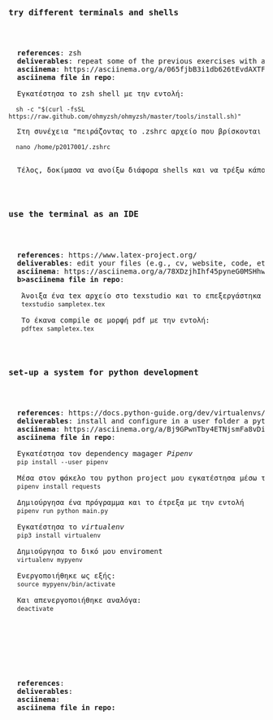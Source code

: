 <pre>
<h3>try different terminals and shells</h3>
<p>
  <b>references</b>: zsh
  <b>deliverables</b>: repeat some of the previous exercises with a different terminal-shell and create a custom configuration that fits your needs
  <b>asciinema</b>: https://asciinema.org/a/065fjbB3i1db626tEvdAXTFao
  <b>asciinema file in repo</b>:  
  
  Εγκατέστησα το zsh shell με την εντολή:
  <code>
  sh -c "$(curl -fsSL https://raw.github.com/ohmyzsh/ohmyzsh/master/tools/install.sh)"
  </code>
  Στη συνέχεια "πειράζοντας το .zshrc αρχείο που βρίσκονται τα configurations του shell άλλαξα το θέμα, ώστε κάθε φορά που κάνει launch να επιλέγεται ένα τυχαίο θέμα.
  <code>
  nano /home/p2017001/.zshrc
  </code>
  
  Τέλος, δοκίμασα να ανοίξω διάφορα shells και να τρέξω κάποια εντολή σε ένα από αυτά. 
</p>

<h3>use the terminal as an IDE</h3>
<p>
  <b>references</b>: https://www.latex-project.org/
  <b>deliverables</b>: edit your files (e.g., cv, website, code, etc) in vim or emacs and compile it in a different panel or use a plug-in
  <b>asciinema</b>: https://asciinema.org/a/78XDzjhIhf45pyneG0MSHhwNu
  <b>b>asciinema file in repo</b>: 
   
   Άνοιξα ένα tex αρχείο στο texstudio και το επεξεργάστηκα
   <code>texstudio sampletex.tex</code>
   
   Το έκανα compile σε μορφή pdf με την εντολή:
   <code>pdftex sampletex.tex</code>   
</p>

<h3>set-up a system for python development</h3>
<p>
  <b>references</b>: https://docs.python-guide.org/dev/virtualenvs/
  <b>deliverables</b>: install and configure in a user folder a python project that is not available through the package manager
  <b>asciinema</b>: https://asciinema.org/a/Bj9GPwnTby4ETNjsmFa8vDiz7
  <b>asciinema file in repo</b>: 
    
  Εγκατέστησα τον dependency magager <i>Pipenv</i>
  <code>pip install --user pipenv</code>
  
  Μέσα στον φάκελο του python project μου εγκατέστησα μέσω του pipenv την library <i>requests</i> που θα χρησιμεύσει για το πρόγραμμά μου
  <code>pipenv install requests</code>
  
  Δημιούργησα ένα πρόγραμμα και το έτρεξα με την εντολή
  <code>pipenv run python main.py</code>
  
  Εγκατέστησα το <i>virtualenv</i>
  <code>pip3 install virtualenv</code>
  
  Δημιούργησα το δικό μου enviroment
  <code>virtualenv mypyenv</code>
  
  Ενεργοποιήθηκε ως εξής:
  <code>source mypyenv/bin/activate</code>
  
  Και απενεργοποιήθηκε αναλόγα:
  <code>deactivate</code>
</p>


<h3></h3>
<p>
  <b>references</b>: 
  <b>deliverables</b>: 
  <b>asciinema</b>: 
  <b>asciinema file in repo:</b> 
  
</p>
  

</pre>
